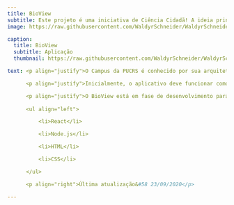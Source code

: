 ```yaml
---
title: BioView
subtitle: Este projeto é uma iniciativa de Ciência Cidadã! A ideia principal é desenvolver um aplicativo que conecte as pessoas com a natureza e crie conscientização sobre a biodiversidade existente no campus da universidade.
image: https://raw.githubusercontent.com/WaldyrSchneider/WaldyrSchneider.github.io/master/assets/img/log%20v0.1.png

caption:
  title: BioView
  subtitle: Aplicação
  thumbnail: https://raw.githubusercontent.com/WaldyrSchneider/WaldyrSchneider.github.io/master/assets/img/capa-bioview.png

text: <p align="justify">O Campus da PUCRS é conhecido por sua arquitetura moderna e diversidade biológica, gerando à comunidade uma conexão constante entre aspectos tecnológicos e naturais. Pensando nesses conceitos, o BioView é uma aplicação que sugere aos seus usuários a documentação deste meio natural de forma que, além de informar e conectar as pessoas à natureza que está inserida, leva à conscientização sobre o impacto que temos sobre nosso meio ambiente.</p>

      <p align="justify">Inicialmente, o aplicativo deve funcionar como uma enciclopédia, organizando diversas informações sobre a diversidade biológica que se encontra no campus da PUCRS (plantas, insetos, etc). A ideia para o futuro é expandir os locais e adicionar novas funcionalidades para possibilitar a conexão entre os usuários do BioView.</p>

      <p align="justify">O BioView está em fase de desenvolvimento para Android e IOS com as ferramentas/linguagens a seguir:</p>
      
      <ul align="left">

          <li>React</li>

          <li>Node.js</li>

          <li>HTML</li>

          <li>CSS</li>

      </ul>

      <p align="right">Última atualização&#58 23/09/2020</p>

---
```


